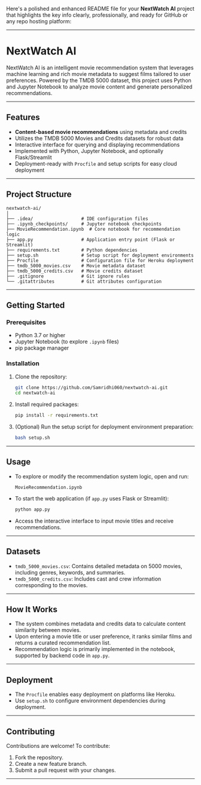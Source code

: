 Here's a polished and enhanced README file for your **NextWatch AI** project that highlights the key info clearly, professionally, and ready for GitHub or any repo hosting platform:

---

# NextWatch AI

NextWatch AI is an intelligent movie recommendation system that leverages machine learning and rich movie metadata to suggest films tailored to user preferences. Powered by the TMDB 5000 dataset, this project uses Python and Jupyter Notebook to analyze movie content and generate personalized recommendations.

---

## Features

* **Content-based movie recommendations** using metadata and credits
* Utilizes the TMDB 5000 Movies and Credits datasets for robust data
* Interactive interface for querying and displaying recommendations
* Implemented with Python, Jupyter Notebook, and optionally Flask/Streamlit
* Deployment-ready with `Procfile` and setup scripts for easy cloud deployment

---

## Project Structure

```
nextwatch-ai/
│
├── .idea/                  # IDE configuration files
├── .ipynb_checkpoints/     # Jupyter notebook checkpoints
├── MovieRecommendation.ipynb  # Core notebook for recommendation logic
├── app.py                  # Application entry point (Flask or Streamlit)
├── requirements.txt        # Python dependencies
├── setup.sh                # Setup script for deployment environments
├── Procfile                # Configuration file for Heroku deployment
├── tmdb_5000_movies.csv    # Movie metadata dataset
├── tmdb_5000_credits.csv   # Movie credits dataset
├── .gitignore              # Git ignore rules
└── .gitattributes          # Git attributes configuration
```

---

## Getting Started

### Prerequisites

* Python 3.7 or higher
* Jupyter Notebook (to explore `.ipynb` files)
* pip package manager

### Installation

1. Clone the repository:

   ```bash
   git clone https://github.com/Samridhi060/nextwatch-ai.git
   cd nextwatch-ai
   ```

2. Install required packages:

   ```bash
   pip install -r requirements.txt
   ```

3. (Optional) Run the setup script for deployment environment preparation:

   ```bash
   bash setup.sh
   ```

---

## Usage

* To explore or modify the recommendation system logic, open and run:

  ```
  MovieRecommendation.ipynb
  ```

* To start the web application (if `app.py` uses Flask or Streamlit):

  ```bash
  python app.py
  ```

* Access the interactive interface to input movie titles and receive recommendations.

---

## Datasets

* `tmdb_5000_movies.csv`: Contains detailed metadata on 5000 movies, including genres, keywords, and summaries.
* `tmdb_5000_credits.csv`: Includes cast and crew information corresponding to the movies.

---

## How It Works

* The system combines metadata and credits data to calculate content similarity between movies.
* Upon entering a movie title or user preference, it ranks similar films and returns a curated recommendation list.
* Recommendation logic is primarily implemented in the notebook, supported by backend code in `app.py`.

---

## Deployment

* The `Procfile` enables easy deployment on platforms like Heroku.
* Use `setup.sh` to configure environment dependencies during deployment.

---

## Contributing

Contributions are welcome! To contribute:

1. Fork the repository.
2. Create a new feature branch.
3. Submit a pull request with your changes.

---
